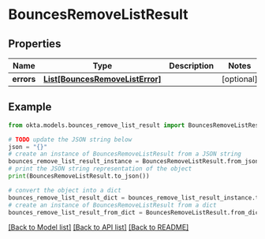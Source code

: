 # BouncesRemoveListResult


## Properties

Name | Type | Description | Notes
------------ | ------------- | ------------- | -------------
**errors** | [**List[BouncesRemoveListError]**](BouncesRemoveListError.md) |  | [optional] 

## Example

```python
from okta.models.bounces_remove_list_result import BouncesRemoveListResult

# TODO update the JSON string below
json = "{}"
# create an instance of BouncesRemoveListResult from a JSON string
bounces_remove_list_result_instance = BouncesRemoveListResult.from_json(json)
# print the JSON string representation of the object
print(BouncesRemoveListResult.to_json())

# convert the object into a dict
bounces_remove_list_result_dict = bounces_remove_list_result_instance.to_dict()
# create an instance of BouncesRemoveListResult from a dict
bounces_remove_list_result_from_dict = BouncesRemoveListResult.from_dict(bounces_remove_list_result_dict)
```
[[Back to Model list]](../README.md#documentation-for-models) [[Back to API list]](../README.md#documentation-for-api-endpoints) [[Back to README]](../README.md)


